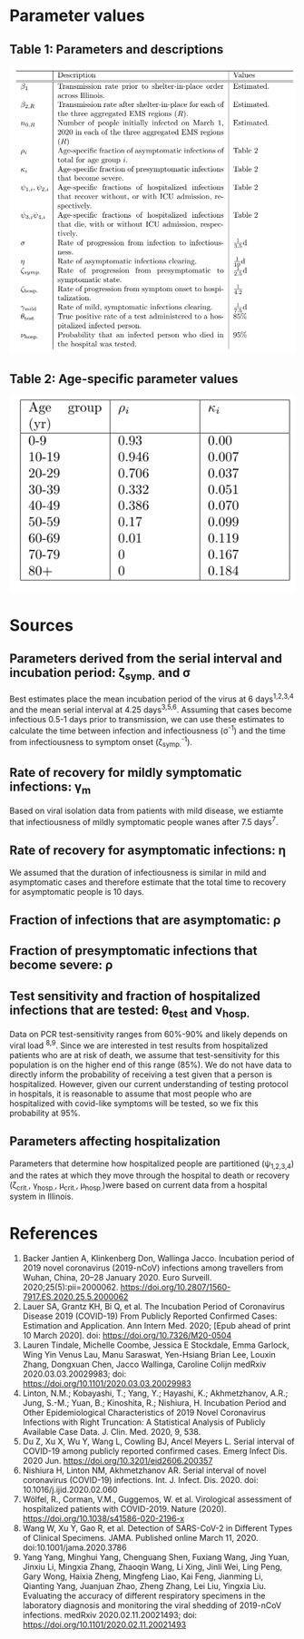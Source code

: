 # Parameter values

## Table 1: Parameters and descriptions

![table1](table1_pars.png)

## Table 2: Age-specific parameter values

![table2](table2_pars.png)

# Sources

## Parameters derived from the serial interval and incubation period: &zeta;<sub>symp.</sub> and &sigma;

Best estimates place the mean incubation period of the virus at 6 days<sup>1,2,3,4</sup> and the mean serial interval at 4.25 days<sup>3,5,6</sup>. Assuming that cases become infectious 0.5-1 days prior to transmission, we can use these estimates to calculate the time between infection and infectiousness (&sigma;<sup>-1</sup>) and the time from infectiousness to symptom onset (&zeta;<sub>symp.</sub><sup>-1</sup>).

## Rate of recovery for mildly symptomatic infections: &gamma;<sub>m</sub>

Based on viral isolation data from patients with mild disease, we estiamte that infectiousness of mildly symptomatic people wanes after 7.5 days<sup>7</sup>.

## Rate of recovery for asymptomatic infections: &eta;

We assumed that the duration of infectiousness is similar in mild and asymptomatic cases and therefore estimate that the total time to recovery for asymptomatic people is 10 days.

## Fraction of infections that are asymptomatic: &rho;

## Fraction of presymptomatic infections that become severe: &rho;

## Test sensitivity and fraction of hospitalized infections that are tested: &theta;<sub>test</sub> and &nu;<sub>hosp.</sub>

Data on PCR test-sensitivity ranges from 60%-90% and likely depends on viral load <sup>8,9</sup>. Since we are interested in test results from hospitalized patients who are at risk of death, we assume that test-sensitivity for this population is on the higher end of this range (85%). We do not have data to directly inform the probability of receiving a test given that a person is hospitalized. However, given our current understanding of testing protocol in hospitals, it is reasonable to assume that most people who are hospitalized with covid-like symptoms will be tested, so we fix this probability at 95%.

## Parameters affecting hospitalization

Parameters that determine how hospitalized people are partitioned (&psi;<sub>1,2,3,4</sub>) and the rates at which they move through the hospital to death or recovery (&zeta;<sub>crit.</sub>, &gamma;<sub>hosp.</sub>, &mu;<sub>crit.</sub>, &mu;<sub>hosp.</sub>)were based on current data from a hospital system in Illinois. 

# References


1.  Backer Jantien A, Klinkenberg Don, Wallinga Jacco. Incubation period of 2019 novel coronavirus (2019-nCoV) infections among travellers from Wuhan, China, 20–28 January 2020. Euro Surveill. 2020;25(5):pii=2000062. https://doi.org/10.2807/1560-7917.ES.2020.25.5.2000062
2. Lauer SA, Grantz KH, Bi Q, et al. The Incubation Period of Coronavirus Disease 2019 (COVID-19) From Publicly Reported Confirmed Cases: Estimation and Application. Ann Intern Med. 2020; [Epub ahead of print 10 March 2020]. doi: https://doi.org/10.7326/M20-0504
3. Lauren Tindale, Michelle Coombe, Jessica E Stockdale, Emma Garlock, Wing Yin Venus Lau, Manu Saraswat, Yen-Hsiang Brian Lee, Louxin Zhang, Dongxuan Chen, Jacco Wallinga, Caroline Colijn
medRxiv 2020.03.03.20029983; doi: https://doi.org/10.1101/2020.03.03.20029983 
4. Linton, N.M.; Kobayashi, T.; Yang, Y.; Hayashi, K.; Akhmetzhanov, A.R.; Jung, S.-M.; Yuan, B.; Kinoshita, R.; Nishiura, H. Incubation Period and Other Epidemiological Characteristics of 2019 Novel Coronavirus Infections with Right Truncation: A Statistical Analysis of Publicly Available Case Data. J. Clin. Med. 2020, 9, 538. 
5. Du Z, Xu X, Wu Y, Wang L, Cowling BJ, Ancel Meyers L. Serial interval of COVID-19 among publicly reported confirmed cases. Emerg Infect Dis. 2020 Jun. https://doi.org/10.3201/eid2606.200357
6. Nishiura H, Linton NM, Akhmetzhanov AR. Serial interval of novel coronavirus (COVID-19) infections. Int. J. Infect. Dis. 2020. doi: 10.1016/j.ijid.2020.02.060
7. Wölfel, R., Corman, V.M., Guggemos, W. et al. Virological assessment of hospitalized patients with COVID-2019. Nature (2020). https://doi.org/10.1038/s41586-020-2196-x
8. Wang W, Xu Y, Gao R, et al. Detection of SARS-CoV-2 in Different Types of Clinical Specimens. JAMA. Published online March 11, 2020. doi:10.1001/jama.2020.3786
9. Yang Yang, Minghui Yang, Chenguang Shen, Fuxiang Wang, Jing Yuan, Jinxiu Li, Mingxia Zhang, Zhaoqin Wang, Li Xing, Jinli Wei, Ling Peng, Gary Wong, Haixia Zheng, Mingfeng Liao, Kai Feng, Jianming Li, Qianting Yang, Juanjuan Zhao, Zheng Zhang, Lei Liu, Yingxia Liu.  Evaluating the accuracy of different respiratory specimens in the laboratory diagnosis and monitoring the viral shedding of 2019-nCoV infections. medRxiv 2020.02.11.20021493; doi: https://doi.org/10.1101/2020.02.11.20021493


